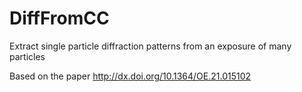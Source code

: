 DiffFromCC
==========

Extract single particle diffraction patterns from an exposure of many particles

Based on the paper http://dx.doi.org/10.1364/OE.21.015102

